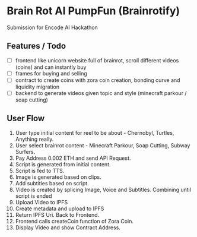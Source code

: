 # Brain Rot AI PumpFun (Brainrotify)

Submission for Encode AI Hackathon

## Features / Todo
- [ ] frontend like unicorn website full of brainrot, scroll different videos (coins) and can instantly buy
- [ ] frames for buying and selling 
- [ ] contract to create coins with zora coin creation, bonding curve and liquidity migration
- [ ] backend to generate videos given topic and style (minecraft parkour / soap cutting)

## User Flow
1. User type initial content for reel to be about - Chernobyl, Turtles, Anything really.
2. User select brainrot content - Minecraft Parkour, Soap Cutting, Subway Surfers. 
3. Pay Address 0.002 ETH and send API Request.
4. Script is generated from initial content.
5. Script is fed to TTS.
6. Image is generated based on clips.
7. Add subtitles based on script.
8. Video is created by splicing Image, Voice and Subtitles. Combining until script is ended
9. Upload Video to IPFS
10. Create metadata and upload to IPFS
11. Return IPFS Uri. Back to Frontend.
12. Frontend calls createCoin function of Zora Coin.
13. Display Video and show Contract Address.
